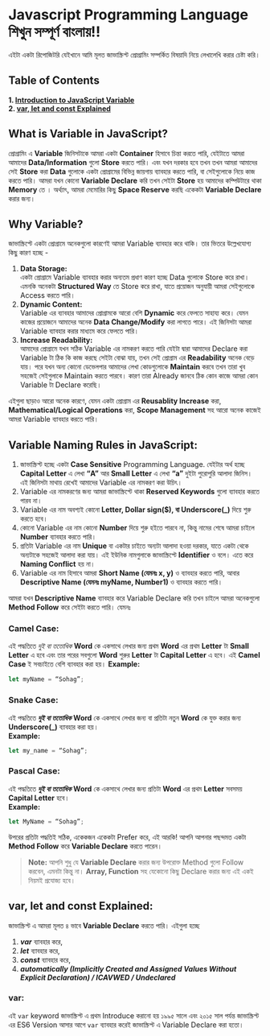 # Javascript Programming Language শিখুন সম্পূর্ণ বাংলায়!!
এইটা একটা রিপোজিটরি যেইখানে আমি মূলত জাভাস্ক্রিপ্ট প্রোগ্রামিং সম্পর্কিত বিষয়াদি নিয়ে লেখালেখি করার চেষ্টা করি। <br>
## Table of Contents
**1. [Introduction to JavaScript Variable](#introduction-to-js-variable)** </br>
**2. [var, let and const Explained](#var-let-and-const-explained)**

<a name = "introduction-to-js-variable"> </a>
## What is Variable in JavaScript?
প্রোগ্রামিং এ **Variable** জিনিসটাকে আমরা একটা **Container** হিসাবে চিন্তা করতে পারি, যেইটাতে আমরা আমাদের **Data/Information** গুলো **Store** করতে পারি। এবং যখন দরকার হবে তখন তখন আমরা আমাদের সেই **Store** করা **Data** গুলোকে একটা প্রোগ্রামের বিভিন্ন জায়গায় ব্যাবহার করতে পারি, বা সেইগুলোকে নিয়ে কাজ  করতে পারি।
আমরা যখন কোনো **Variable Declare** করি তখন সেইটা **Store** হয় আমাদের কম্পিউটারে থাকা **Memory** তে । অর্থ্যাৎ, আমরা মেমোরির কিছু **Space Reserve** করছি একেকটা **Variable Declare** করার জন্য।
## Why Variable?
জাভাস্ক্রিপ্টে একটা প্রোগ্রামে অনেকগুলো কারণেই আমরা Variable ব্যাবহার করে থাকি। তার ভিতরে উল্লেখযোগ্য কিছু কারণ হচ্ছে -</br>
1. **Data Storage:** </br>
  একটা প্রোগ্রামে Variable ব্যাবহার করার অন্যতম প্রধাণ কারণ হচ্ছে Data গুলোকে Store করে রাখা। এমনকি অনেকটা **Structured Way** তে Store করে রাখা, যাতে প্রয়োজন অনুযায়ী আমরা সেইগুলোকে Access করতে পারি।</br>
2. **Dynamic Content:** </br>
  Variable  এর ব্যাবহার আমাদের প্রোগ্রামকে আরো বেশি **Dynamic** করে ফেলতে সাহায্য করে। যেমন কাজের প্রয়োজনে আমাদের অনেক **Data Change/Modify** করা লাগতে পারে। এই জিনিসটা আমরা Variable ব্যাবহার করার মাধ্যমে করে ফেলতে 
  পারি।
3. **Increase Readability:** </br>
  আমাদের প্রোগ্রামে যখন সঠিক Variable এর নামকরণ করতে পারি যেইটা দ্বারা আমাদের Declare করা Variable টা ঠিক কি কাজ করছে সেইটা বোঝা যায়, তখন সেই প্রোগ্রাম এর **Readability** অনেক বেড়ে যায়। পরে যখন অন্য কোনো 
  ডেভেলপার আমাদের লেখা কোডগুলোকে **Maintain** করবে তখন তারা খুব সহজেই সেইগুলাকে Maintain করতে পারবে। কারণ তারা Already জানবে ঠিক কোন কাজে আমরা কোন Variable টা Declare করেছি।

এইগুলা ছাড়াও আরো অনেক কারণে,  যেমন একটা প্রোগ্রাম এর **Reusablity Increase** করা, **Mathematical/Logical Operations** করা, **Scope Management** সহ আরো অনেক কাজেই আমরা Variable ব্যাবহার করতে পারি। </br>
## Variable Naming Rules in JavaScript: </br>
1. জাভাস্ক্রিপ্ট হচ্ছে একটা **Case Sensitive** Programming Language. যেইটার অর্থ হচ্ছে **Capital Letter** এ লেখা **“A”** আর **Small Letter** এ লেখা **“a”** দুইটা পুরোপুরি আলাদা জিনিস। এই জিনিসটা মাথায় রেখেই আমাদের Variable এর নামকরণ করা উচিৎ।
2. Variable এর নামকরণের জন্য আমরা জাভাস্ক্রিপ্টে থাকা **Reserved Keywords** গুলো ব্যাবহার করতে পারব না।
3. Variable এর নাম অবশ্যই কোনো **Letter, Dollar sign($), বা Underscore(_)** দিয়ে শুরু করতে হবে।
4. কোনো Variable এর নাম কোনো **Number** দিয়ে শুরু হইতে পারবে না, কিন্তু নামের শেষে আমরা চাইলে **Number** ব্যাবহার করতে পারি।
5. প্রতিটা Variable এর নাম **Unique** বা একটার চাইতে অন্যটা আলাদা হওয়া দরকার, যাতে একটা থেকে অন্যটাকে সহজেই আলাদা করা যায়। এই ইউনিক নামগুলাকে জাভাস্ক্রিপ্টে **Identifier** ও বলে।  এতে করে **Naming Conflict** হয় না।
6. Variable এর নাম হিসাবে আমরা **Short Name (যেমনঃ x, y)** ও ব্যাবহার করতে পারি, আবার **Descriptive Name (যেমনঃ myName, Number1)** ও ব্যাবহার করতে পারি।

আমরা যখন **Descriptive Name** ব্যাবহার করে Variable Declare করি তখন চাইলে আমরা অনেকগুলো **Method Follow** করে সেইটা করতে পারি। যেমনঃ </br>

### Camel Case: </br>
এই পদ্ধতিতে _দুই বা ততোধিক_ **Word** কে একসাথে লেখার জন্য প্রথম **Word** এর প্রথম **Letter** টা **Small Letter** এ হবে এবং তার পরের সবগুলো **Word** শুরুর **Letter** টা **Capital Letter** এ হবে। এই **Camel Case** ই সবচাইতে বেশি ব্যাবহার করা হয়।
**Example:**
```javascript
let myName = “Sohag”;
```
### Snake Case: </br>
এই পদ্ধতিতে ***দুই বা ততোধিক*** **Word** কে একসাথে লেখার জন্য বা প্রতিটা নতুন **Word** কে যুক্ত করার জন্য **Underscore(_)** ব্যাবহার করা হয়। </br>
**Example:**
```javascript
let my_name = “Sohag”;
```
### Pascal Case: </br>
এই পদ্ধতিতে ***দুই বা ততোধিক*** **Word** কে একসাথে লেখার জন্য প্রতিটা **Word** এর প্রথম **Letter** সবসময় **Capital Letter** হবে।</br>
**Example:**
```javascript
let MyName = “Sohag”;
```
উপরের প্রতিটা পদ্ধতিই সঠিক, একেকজন একেকটা Prefer করে, এই আরকি! আপনি আপনার পছন্দমত একটা **Method Follow** করে **Variable Declare** করতে পারেন। </br>
>**Note:** আপনি শুধু যে **Variable Declare** করার জন্য উপরোক্ত Method গুলো Follow করবেন, এমনটা কিন্তু না। **Array, Function** সহ যেকোনো কিছু Declare করার জন্য এই একই নিয়মই প্রযোজ্য হবে। </br>
<a name="var-let-and-const-explained"></a>
## var, let and const Explained: </br>
জাভাস্ক্রিপ্ট এ আমরা মূলত ৪ ভাবে **Variable Declare** করতে পারি। এইগুলা হচ্ছে </br>
1. ***var*** ব্যাবহার করে,
2. ***let*** ব্যাবহার করে,
3. ***const*** ব্যাবহার করে,
4. ***automatically (Implicitly Created and Assigned Values Without Explicit Declaration) / ICAVWED / Undeclared*** </br>
### var: </br>
এই ```var``` keyword জাভাস্ক্রিপ্ট এ প্রথম Introduce করানো হয় ১৯৯৫ সালে এবং ২০১৫ সাল পর্যন্ত জাভাস্ক্রিপ্ট এর ES6 Version আসার আগে ```var``` ব্যাবহার করেই জাভাস্ক্রিপ্ট এ Variable Declare করা হতো। 

